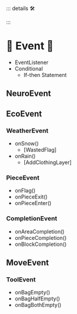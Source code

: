 ::: details 🛠



:::

# 💜 <neuro>Event</neuro> 💜

- EventListener
- Conditional
    - If-then Statement

## NeuroEvent

## EcoEvent

### WeatherEvent
- onSnow()
    - [WastedFlag]
- onRain()
    - [AddClothingLayer]


### PieceEvent

- onFlag()
- onPieceExit()
- onPieceEnter()

### CompletionEvent

- onAreaCompletion()
- onPieceCompletion()
- onBlockCompletion()


## MoveEvent

### ToolEvent

- onBagEmpty()
- onBagHalfEmpty()
- onBagBothEmpty()